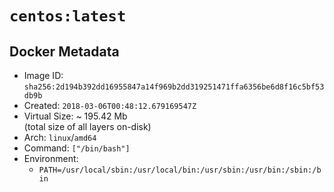 # `centos:latest`

## Docker Metadata

- Image ID: `sha256:2d194b392dd16955847a14f969b2dd319251471ffa6356be6d8f16c5bf53db9b`
- Created: `2018-03-06T00:48:12.679169547Z`
- Virtual Size: ~ 195.42 Mb  
  (total size of all layers on-disk)
- Arch: `linux`/`amd64`
- Command: `["/bin/bash"]`
- Environment:
  - `PATH=/usr/local/sbin:/usr/local/bin:/usr/sbin:/usr/bin:/sbin:/bin`
